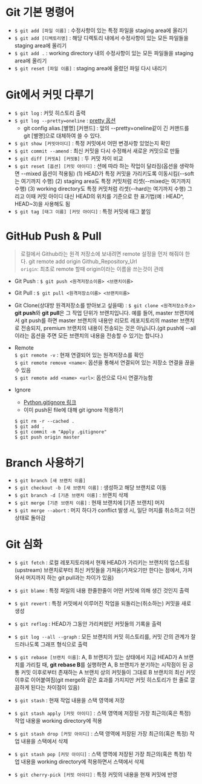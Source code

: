 # Git 기본 명령어
- `$ git add [파일 이름]` : 수정사항이 있는 특정 파일을 staging area에 올리기
- `$ git add [디렉토리명]` : 해당 디렉토리 내에서 수정사항이 있는 모든 파일들을 staging area에 올리기 
- `$ git add .` : working directory 내의 수정사항이 있는 모든 파일들을 staging area에 올리기
- `$ git reset [파일 이름]` : staging area에 올렸던 파일 다시 내리기

# Git에서 커밋 다루기
- `$ git log` : 커밋 히스토리 출력
- `$ git log --pretty=oneline` : [pretty 옵션](https://git-scm.com/docs/pretty-formats)
  * git config alias.[별명] [커맨드] : 앞의 --pretty=oneline같이 긴 커맨드를 git [별명]으로 대체하여 쓸 수 있다.
- `$ git show [커밋아이디]` : 특정 커밋에서 어떤 변경사항 있었는지 확인
- `$ git commit --amend` : 최신 커밋을 다시 수정해서 새로운 커밋으로 만듦 
- `$ git diff [커밋A] [커밋B]` : 두 커밋 차이 비교
- `$ git reset [옵션] [커밋 아이디]` : 션에 따라 하는 작업이 달라짐(옵션을 생략하면 --mixed 옵션이 적용됨) 
		(1) HEAD가 특정 커밋을 가리키도록 이동시킴(--soft는 여기까지 수행)
		(2) staging area도 특정 커밋처럼 리셋(--mixed는 여기까지 수행)
		(3) working directory도 특정 커밋처럼 리셋(--hard는 여기까지 수행)
		그리고 이때 커밋 아이디 대신 HEAD의 위치를 기준으로 한 표기법(예 : HEAD^, HEAD~3)을 사용해도 됨
- `$ git tag [태그 이름] [커밋 아이디]` : 특정 커밋에 태그 붙임

# GitHub Push & Pull 
  > 로컬에서 Github라는 원격 저장소에 보내려면 remote 설정을 먼저 해줘야 한다.
  > git remote add origin Github_Repository_Url </br>
    `origin`: 최초로 remote 할때 origin이라는 이름을 쓰는것이 관례
  
  * Git Push : ```$ git push <원격저장소이름> <브랜치이름>```
  * Git Pull : ```$ git pull <원격저장소이름> <브랜치이름>```
  * Git Clone(상대방 원격저장소를 받아보고 싶을때) : ```$ git clone <원격저장소주소>``` </br>
  **git push**와 **git pull**은 그 작업 단위가 브랜치입니다. 예를 들어, master 브랜치에서 git push를 하면 master 브랜치의 내용만 리모트 레포지토리의 master 브랜치로 전송되지, premium 브랜치의 내용이 전송되는 것은 아닙니다.(git push에 --all이라는 옵션을 주면 모든 브랜치의 내용을 전송할 수 있기는 합니다.)</br>

  * Remote </br>
  ```$ git remote -v``` : 현재 연결되어 있는 원격저장소를 확인 </br>
  ```$ git remote remove <name>```: 옵션을 통해서 연결되어 있는 저장소 연결을 끊을 수 있음 </br>
  ```$ git remote add <name> <url>```: 옵션으로 다시 연결가능함 </br>
  * Ignore </br>
    * [Python.gitignore 링크](https://github.com/github/gitignore/blob/main/Python.gitignore)
    * 이미 push된 file에 대해 git ignore 적용하기 
    ```
    $ git rm -r --cached .
    $ git add .
    $ git commit -m "Apply .gitignore"
    $ git push origin master
    ```

# Branch 사용하기
- `$ git branch [새 브랜치 이름]` 
- `$ git checkout -b [새 브랜치 이름]` : 생성하고 해당 브랜치로 이동
- `$ git branch -d [기존 브랜치 이름]` : 브랜치 삭제
- `$ git merge [기존 브랜치 이름]` : 현재 브랜치에 [기존 브랜치] 머지
- `$ git merge --abort` : 머지 하다가 conflict 발생 시, 일단 머지를 취소하고 이전 상태로 돌아감

# Git 심화
- `$ git fetch` : 로컬 레포지토리에서 현재 HEAD가 가리키는 브랜치의 업스트림(upstream) 브랜치로부터 최신 커밋들을 가져옴(가져오기만 한다는 점에서, 가져와서 머지까지 하는 git pull과는 차이가 있음)

- `$ git blame` : 특정 파일의 내용 한줄한줄이 어떤 커밋에 의해 생긴 것인지 출력 

- `$ git revert` : 특정 커밋에서 이루어진 작업을 되돌리는(취소하는) 커밋을 새로 생성



- `$ git reflog` : HEAD가 그동안 가리켜왔던 커밋들의 기록을 출력

- `$ git log --all --graph` : 모든 브랜치의 커밋 히스토리를, 커밋 간의 관계가 잘 드러나도록 그래프 형식으로 출력

- `$ git rebase [브랜치 이름]`: A, B 브랜치가 있는 상태에서 지금 HEAD가 A 브랜치를 가리킬 때, **git rebase B**를 실행하면 A, B 브랜치가 분기하는 시작점이 된 공통 커밋 이후로부터 존재하는 A 브랜치 상의 커밋들이 그대로 B 브랜치의 최신 커밋 이후로 이어붙여짐(git merge와 같은 효과를 가지지만 커밋 히스토리가 한 줄로 깔끔하게 된다는 차이점이 있음)

- `$ git stash` : 현재 작업 내용을 스택 영역에 저장

- `$ git stash apply [커밋 아이디]` : 스택 영역에 저장된 가장 최근의(혹은 특정) 작업 내용을 working directory에 적용

- `$ git stash drop [커밋 아이디]` : 스택 영역에 저장된 가장 최근의(혹은 특정) 작업 내용을 스택에서 삭제

- `$ git stash pop [커밋 아이디]` : 스택 영역에 저장된 가장 최근의(혹은 특정) 작업 내용을 working directory에 적용하면서 스택에서 삭제

- `$ git cherry-pick [커밋 아이디]` : 특정 커밋의 내용을 현재 커밋에 반영


